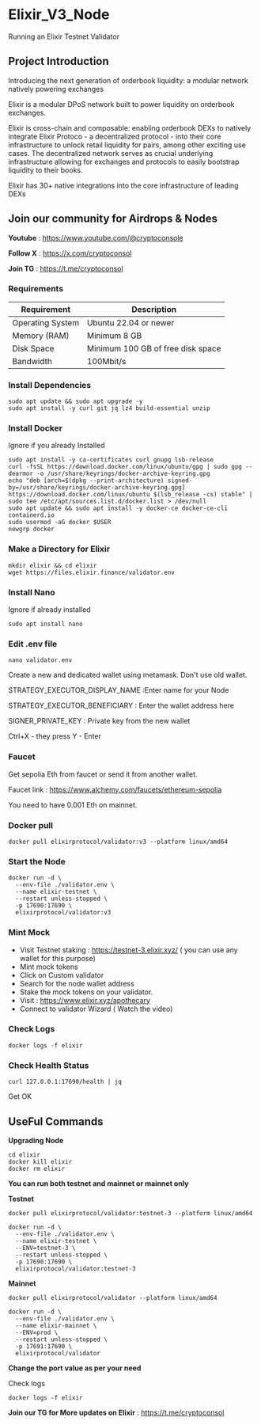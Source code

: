 # Elixir_V3_Node
Running an Elixir Testnet Validator

## Project Introduction

Introducing the next generation of orderbook liquidity: a modular network natively powering exchanges

Elixir is a modular DPoS network built to power liquidity on orderbook exchanges. 

​Elixir is cross-chain and composable: enabling orderbook DEXs to natively integrate Elixir Protoco - a decentralized protocol - into their core infrastructure to unlock retail liquidity for pairs, among other exciting use cases. The decentralized network serves as crucial underlying infrastructure allowing for exchanges and protocols to easily bootstrap liquidity to their books.

​Elixir has 30+ native integrations into the core infrastructure of leading DEXs

## Join our community for Airdrops & Nodes

**Youtube** : https://www.youtube.com/@cryptoconsole

**Follow X** : https://x.com/cryptoconsol

**Join TG** : https://t.me/cryptoconsol


### Requirements

| **Requirement**              | **Description**                     |
|------------------------------|-------------------------------------|
| Operating System             | Ubuntu 22.04 or newer               |
| Memory (RAM)                 | Minimum 8 GB                        |
| Disk Space                   | Minimum 100 GB of free disk space   |
| Bandwidth                    | 100Mbit/s                           |

### Install Dependencies

```
sudo apt update && sudo apt upgrade -y
sudo apt install -y curl git jq lz4 build-essential unzip
```
### Install Docker
Ignore if you already Installed

```
sudo apt install -y ca-certificates curl gnupg lsb-release
curl -fsSL https://download.docker.com/linux/ubuntu/gpg | sudo gpg --dearmor -o /usr/share/keyrings/docker-archive-keyring.gpg
echo "deb [arch=$(dpkg --print-architecture) signed-by=/usr/share/keyrings/docker-archive-keyring.gpg] https://download.docker.com/linux/ubuntu $(lsb_release -cs) stable" | sudo tee /etc/apt/sources.list.d/docker.list > /dev/null
sudo apt update && sudo apt install -y docker-ce docker-ce-cli containerd.io
sudo usermod -aG docker $USER
newgrp docker
```
### Make a Directory for Elixir
```
mkdir elixir && cd elixir
wget https://files.elixir.finance/validator.env
```
### Install Nano
Ignore if already installed

```
sudo apt install nano
```
### Edit .env file

```
nano validator.env
```

Create a new and dedicated wallet using metamask. Don't use old wallet.

STRATEGY_EXECUTOR_DISPLAY_NAME :Enter name for your Node

STRATEGY_EXECUTOR_BENEFICIARY : Enter the wallet address here

SIGNER_PRIVATE_KEY : Private key from the new wallet


Ctrl+X - they press Y - Enter

### Faucet

Get sepolia Eth from faucet or send it from another wallet.

Faucet link : https://www.alchemy.com/faucets/ethereum-sepolia

You need to have 0.001 Eth on mainnet.

### Docker pull

```
docker pull elixirprotocol/validator:v3 --platform linux/amd64
```

### Start the Node

```
docker run -d \
  --env-file ./validator.env \
  --name elixir-testnet \
  --restart unless-stopped \
  -p 17690:17690 \
  elixirprotocol/validator:v3
```

### Mint Mock

- Visit Testnet staking : https://testnet-3.elixir.xyz/ ( you can use any wallet for this purpose)
- Mint mock tokens 
- Click on Custom validator
- Search for the node wallet address
- Stake the mock tokens on your validator.
- Visit : https://www.elixir.xyz/apothecary
- Connect to validator Wizard ( Watch the video)

### Check Logs
```
docker logs -f elixir
```
### Check Health Status
```
curl 127.0.0.1:17690/health | jq
```

Get OK

## UseFul Commands

**Upgrading Node**
```
cd elixir
docker kill elixir
docker rm elixir
```

**You can run both testnet and mainnet or mainnet only**


**Testnet**
```
docker pull elixirprotocol/validator:testnet-3 --platform linux/amd64
```
```
docker run -d \
  --env-file ./validator.env \
  --name elixir-testnet \
  --ENV=testnet-3 \
  --restart unless-stopped \
  -p 17690:17690 \
  elixirprotocol/validator:testnet-3
```

**Mainnet**

```
docker pull elixirprotocol/validator --platform linux/amd64
```

```
docker run -d \
  --env-file ./validator.env \
  --name elixir-mainnet \
  --ENV=prod \
  --restart unless-stopped \
  -p 17691:17690 \
  elixirprotocol/validator
```

**Change the port value as per your need**


Check logs
```
docker logs -f elixir
```
**Join our TG for More updates on Elixir** : https://t.me/cryptoconsol
